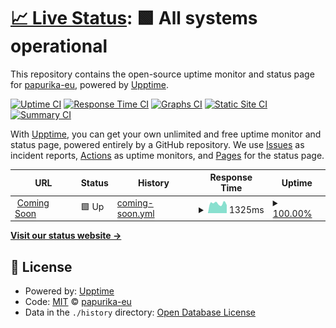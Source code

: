 # [📈 Live Status](https://status.pawa.shop): <!--live status--> **🟩 All systems operational**

This repository contains the open-source uptime monitor and status page for [papurika-eu](https://status.pawa.shop), powered by [Upptime](https://github.com/upptime/upptime).

[![Uptime CI](https://github.com/papurika-eu/uptime-pawa/workflows/Uptime%20CI/badge.svg)](https://github.com/papurika-eu/uptime-pawa/actions?query=workflow%3A%22Uptime+CI%22)
[![Response Time CI](https://github.com/papurika-eu/uptime-pawa/workflows/Response%20Time%20CI/badge.svg)](https://github.com/papurika-eu/uptime-pawa/actions?query=workflow%3A%22Response+Time+CI%22)
[![Graphs CI](https://github.com/papurika-eu/uptime-pawa/workflows/Graphs%20CI/badge.svg)](https://github.com/papurika-eu/uptime-pawa/actions?query=workflow%3A%22Graphs+CI%22)
[![Static Site CI](https://github.com/papurika-eu/uptime-pawa/workflows/Static%20Site%20CI/badge.svg)](https://github.com/papurika-eu/uptime-pawa/actions?query=workflow%3A%22Static+Site+CI%22)
[![Summary CI](https://github.com/papurika-eu/uptime-pawa/workflows/Summary%20CI/badge.svg)](https://github.com/papurika-eu/uptime-pawa/actions?query=workflow%3A%22Summary+CI%22)

With [Upptime](https://upptime.js.org), you can get your own unlimited and free uptime monitor and status page, powered entirely by a GitHub repository. We use [Issues](https://github.com/papurika-eu/uptime-pawa/issues) as incident reports, [Actions](https://github.com/papurika-eu/uptime-pawa/actions) as uptime monitors, and [Pages](https://status.pawa.shop) for the status page.

<!--start: status pages-->
<!-- This summary is generated by Upptime (https://github.com/upptime/upptime) -->
<!-- Do not edit this manually, your changes will be overwritten -->
<!-- prettier-ignore -->
| URL | Status | History | Response Time | Uptime |
| --- | ------ | ------- | ------------- | ------ |
| <img alt="" src="https://icons.duckduckgo.com/ip3/pawa.shop.ico" height="13"> [Coming Soon](https://pawa.shop) | 🟩 Up | [coming-soon.yml](https://github.com/papurika-eu/uptime-pawa/commits/HEAD/history/coming-soon.yml) | <details><summary><img alt="Response time graph" src="./graphs/coming-soon/response-time-week.png" height="20"> 1325ms</summary><br><a href="https://pawa.status.papurika.eu/history/coming-soon"><img alt="Response time 391" src="https://img.shields.io/endpoint?url=https%3A%2F%2Fraw.githubusercontent.com%2Fpapurika-eu%2Fuptime-pawa%2FHEAD%2Fapi%2Fcoming-soon%2Fresponse-time.json"></a><br><a href="https://pawa.status.papurika.eu/history/coming-soon"><img alt="24-hour response time 1259" src="https://img.shields.io/endpoint?url=https%3A%2F%2Fraw.githubusercontent.com%2Fpapurika-eu%2Fuptime-pawa%2FHEAD%2Fapi%2Fcoming-soon%2Fresponse-time-day.json"></a><br><a href="https://pawa.status.papurika.eu/history/coming-soon"><img alt="7-day response time 1325" src="https://img.shields.io/endpoint?url=https%3A%2F%2Fraw.githubusercontent.com%2Fpapurika-eu%2Fuptime-pawa%2FHEAD%2Fapi%2Fcoming-soon%2Fresponse-time-week.json"></a><br><a href="https://pawa.status.papurika.eu/history/coming-soon"><img alt="30-day response time 1510" src="https://img.shields.io/endpoint?url=https%3A%2F%2Fraw.githubusercontent.com%2Fpapurika-eu%2Fuptime-pawa%2FHEAD%2Fapi%2Fcoming-soon%2Fresponse-time-month.json"></a><br><a href="https://pawa.status.papurika.eu/history/coming-soon"><img alt="1-year response time 444" src="https://img.shields.io/endpoint?url=https%3A%2F%2Fraw.githubusercontent.com%2Fpapurika-eu%2Fuptime-pawa%2FHEAD%2Fapi%2Fcoming-soon%2Fresponse-time-year.json"></a></details> | <details><summary><a href="https://pawa.status.papurika.eu/history/coming-soon">100.00%</a></summary><a href="https://pawa.status.papurika.eu/history/coming-soon"><img alt="All-time uptime 69.76%" src="https://img.shields.io/endpoint?url=https%3A%2F%2Fraw.githubusercontent.com%2Fpapurika-eu%2Fuptime-pawa%2FHEAD%2Fapi%2Fcoming-soon%2Fuptime.json"></a><br><a href="https://pawa.status.papurika.eu/history/coming-soon"><img alt="24-hour uptime 100.00%" src="https://img.shields.io/endpoint?url=https%3A%2F%2Fraw.githubusercontent.com%2Fpapurika-eu%2Fuptime-pawa%2FHEAD%2Fapi%2Fcoming-soon%2Fuptime-day.json"></a><br><a href="https://pawa.status.papurika.eu/history/coming-soon"><img alt="7-day uptime 100.00%" src="https://img.shields.io/endpoint?url=https%3A%2F%2Fraw.githubusercontent.com%2Fpapurika-eu%2Fuptime-pawa%2FHEAD%2Fapi%2Fcoming-soon%2Fuptime-week.json"></a><br><a href="https://pawa.status.papurika.eu/history/coming-soon"><img alt="30-day uptime 99.89%" src="https://img.shields.io/endpoint?url=https%3A%2F%2Fraw.githubusercontent.com%2Fpapurika-eu%2Fuptime-pawa%2FHEAD%2Fapi%2Fcoming-soon%2Fuptime-month.json"></a><br><a href="https://pawa.status.papurika.eu/history/coming-soon"><img alt="1-year uptime 57.88%" src="https://img.shields.io/endpoint?url=https%3A%2F%2Fraw.githubusercontent.com%2Fpapurika-eu%2Fuptime-pawa%2FHEAD%2Fapi%2Fcoming-soon%2Fuptime-year.json"></a></details>

<!--end: status pages-->

[**Visit our status website →**](https://status.pawa.shop)

## 📄 License

- Powered by: [Upptime](https://github.com/upptime/upptime)
- Code: [MIT](./LICENSE) © [papurika-eu](https://status.pawa.shop)
- Data in the `./history` directory: [Open Database License](https://opendatacommons.org/licenses/odbl/1-0/)
